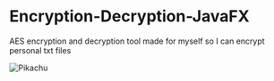 # Encryption-Decryption-JavaFX
AES encryption and decryption tool made for myself so I can encrypt personal txt files

![Pikachu](https://media.giphy.com/media/TQoQfZHGAumJEFE2x8/giphy.gif)
